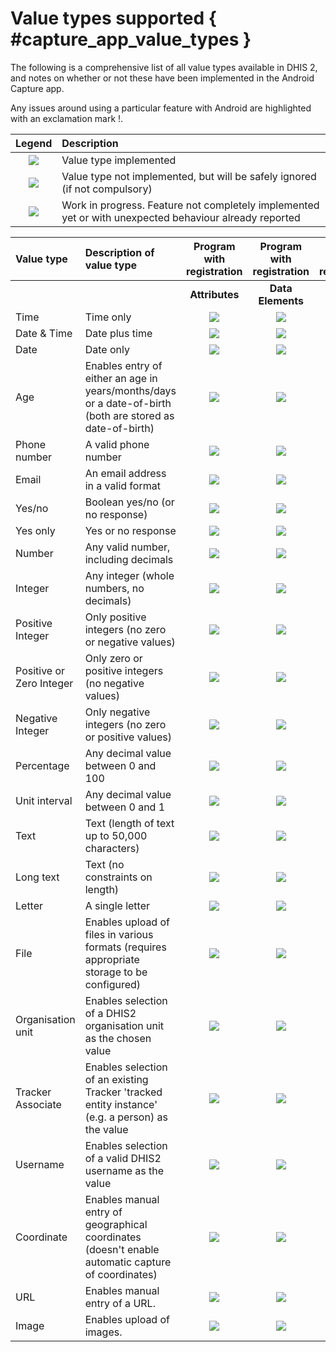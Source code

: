 # Value types supported { #capture_app_value_types }

The following is a comprehensive list of all value types available in DHIS 2, and notes on whether or not these have been implemented in the Android Capture app.

Any issues around using a particular feature with Android are highlighted with an exclamation mark \!.

|Legend|Description|
| :-: | :------ |
| ![](resources/images/../../admin/icon-complete.png) | Value type implemented |
| ![](resources/images/../../admin/icon-incomplete.png) | Value type not implemented, but will be safely ignored (if not compulsory) |
| ![](resources/images/../../admin/icon-wip.png) | Work in progress. Feature not completely implemented yet or with unexpected behaviour already reported |


| Value type | Description of value type | Program with registration | Program with registration | Program without registration | Data Set| Notes on implementation |
| :--| :----|:-:|:-:|:-:|:-:|:--|
| | | **Attributes** | **Data Elements** | **Data Elements** | **Data Elements** |
| Time | Time only | ![](resources/images/../../admin/icon-complete.png) | ![](resources/images/../../admin/icon-complete.png) | ![](resources/images/../../admin/icon-complete.png) |![](resources/images/../../admin/icon-complete.png) | |
| Date & Time | Date plus time | ![](resources/images/../../admin/icon-complete.png) | ![](resources/images/../../admin/icon-complete.png) | ![](resources/images/../../admin/icon-complete.png) | ![](resources/images/../../admin/icon-complete.png)| |
| Date | Date only | ![](resources/images/../../admin/icon-complete.png) | ![](resources/images/../../admin/icon-complete.png) | ![](resources/images/../../admin/icon-complete.png) | ![](resources/images/../../admin/icon-complete.png) | |
| Age | Enables entry of either an age in years/months/days or a date-of-birth (both are stored as date-of-birth) | ![](resources/images/../../admin/icon-complete.png) | ![](resources/images/../../admin/icon-complete.png) | ![](resources/images/../../admin/icon-complete.png) |![](resources/images/../../admin/icon-complete.png) | |
| Phone number | A valid phone number | ![](resources/images/../../admin/icon-complete.png) | ![](resources/images/../../admin/icon-complete.png) | ![](resources/images/../../admin/icon-complete.png) |![](resources/images/../../admin/icon-complete.png) | |
| Email | An email address in a valid format | ![](resources/images/../../admin/icon-complete.png) | ![](resources/images/../../admin/icon-complete.png) | ![](resources/images/../../admin/icon-complete.png) |![](resources/images/../../admin/icon-complete.png) | |
| Yes/no | Boolean yes/no (or no response) | ![](resources/images/../../admin/icon-complete.png) | ![](resources/images/../../admin/icon-complete.png) | ![](resources/images/../../admin/icon-complete.png) | ![](resources/images/../../admin/icon-complete.png)| |
| Yes only | Yes or no response | ![](resources/images/../../admin/icon-complete.png) | ![](resources/images/../../admin/icon-complete.png) | ![](resources/images/../../admin/icon-complete.png) | ![](resources/images/../../admin/icon-complete.png)|
| Number | Any valid number, including decimals | ![](resources/images/../../admin/icon-complete.png) | ![](resources/images/../../admin/icon-complete.png) | ![](resources/images/../../admin/icon-complete.png) | ![](resources/images/../../admin/icon-complete.png)| |
| Integer | Any integer (whole numbers, no decimals) | ![](resources/images/../../admin/icon-complete.png) | ![](resources/images/../../admin/icon-complete.png) | ![](resources/images/../../admin/icon-complete.png) | ![](resources/images/../../admin/icon-complete.png)| |
| Positive Integer | Only positive integers (no zero or negative values) | ![](resources/images/../../admin/icon-complete.png) | ![](resources/images/../../admin/icon-complete.png) | ![](resources/images/../../admin/icon-complete.png) | ![](resources/images/../../admin/icon-complete.png)| |
| Positive or Zero Integer | Only zero or positive integers (no negative values) | ![](resources/images/../../admin/icon-complete.png) | ![](resources/images/../../admin/icon-complete.png) | ![](resources/images/../../admin/icon-complete.png) | ![](resources/images/../../admin/icon-complete.png)| |
| Negative Integer | Only negative integers (no zero or positive values) | ![](resources/images/../../admin/icon-complete.png) | ![](resources/images/../../admin/icon-complete.png) | ![](resources/images/../../admin/icon-complete.png) |![](resources/images/../../admin/icon-complete.png) | |
| Percentage | Any decimal value between 0 and 100 | ![](resources/images/../../admin/icon-complete.png) | ![](resources/images/../../admin/icon-complete.png) | ![](resources/images/../../admin/icon-complete.png) | ![](resources/images/../../admin/icon-complete.png)| |
| Unit interval | Any decimal value between 0 and 1 | ![](resources/images/../../admin/icon-complete.png) | ![](resources/images/../../admin/icon-complete.png) | ![](resources/images/../../admin/icon-complete.png) |![](resources/images/../../admin/icon-complete.png) | |
| Text | Text (length of text up to 50,000 characters) | ![](resources/images/../../admin/icon-complete.png) | ![](resources/images/../../admin/icon-complete.png) | ![](resources/images/../../admin/icon-complete.png) |![](resources/images/../../admin/icon-complete.png) | |
| Long text | Text (no constraints on length) | ![](resources/images/../../admin/icon-complete.png) | ![](resources/images/../../admin/icon-complete.png) | ![](resources/images/../../admin/icon-complete.png) |![](resources/images/../../admin/icon-complete.png) | |
| Letter | A single letter | ![](resources/images/../../admin/icon-complete.png) | ![](resources/images/../../admin/icon-complete.png) | ![](resources/images/../../admin/icon-complete.png) | ![](resources/images/../../admin/icon-complete.png)| |
| File | Enables upload of files in various formats (requires appropriate storage to be configured) | ![](resources/images/../../admin/icon-wip.png) | ![](resources/images/../../admin/icon-wip.png) | ![](resources/images/../../admin/icon-wip.png) | ![](resources/images/../../admin/icon-incomplete.png) | |
| Organisation unit | Enables selection of a DHIS2 organisation unit as the chosen value | ![](resources/images/../../admin/icon-complete.png) | ![](resources/images/../../admin/icon-complete.png) | ![](resources/images/../../admin/icon-complete.png) |  ![](resources/images/../../admin/icon-incomplete.png)| |
| Tracker Associate | Enables selection of an existing Tracker 'tracked entity instance' (e.g. a person) as the value | ![](resources/images/../../admin/icon-incomplete.png) | ![](resources/images/../../admin/icon-incomplete.png) | ![](resources/images/../../admin/icon-incomplete.png) | ![](resources/images/../../admin/icon-incomplete.png) | |
| Username | Enables selection of a valid DHIS2 username as the value | ![](resources/images/../../admin/icon-wip.png) | ![](resources/images/../../admin/icon-wip.png) | ![](resources/images/../../admin/icon-wip.png) |  ![](resources/images/../../admin/icon-incomplete.png) |
| Coordinate | Enables manual entry of geographical coordinates (doesn't enable automatic capture of coordinates) | ![](resources/images/../../admin/icon-complete.png) | ![](resources/images/../../admin/icon-complete.png) | ![](resources/images/../../admin/icon-complete.png) | ![](resources/images/../../admin/icon-complete.png)| |
| URL | Enables manual entry of a URL. | ![](resources/images/../../admin/icon-complete.png) | ![](resources/images/../../admin/icon-complete.png) | ![](resources/images/../../admin/icon-complete.png) |![](resources/images/../../admin/icon-complete.png) | |
| Image | Enables upload of images. | ![](resources/images/../../admin/icon-complete.png) | ![](resources/images/../../admin/icon-complete.png) | ![](resources/images/../../admin/icon-complete.png) | ![](resources/images/../../admin/icon-incomplete.png) | |

